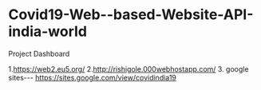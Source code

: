 # Covid19-Web--based-Website-API-india-world
Project Dashboard

1.https://web2.eu5.org/
2.http://rishigole.000webhostapp.com/
3. google sites--- https://sites.google.com/view/covidindia19 
